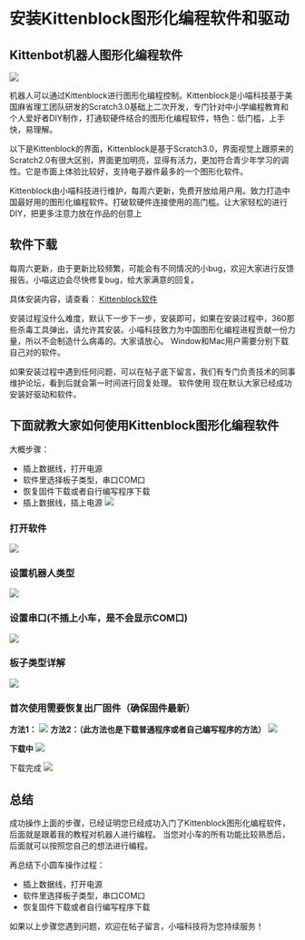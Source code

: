 # 安装Kittenblock图形化编程软件和驱动

## Kittenbot机器人图形化编程软件 

![](http://kittenbot.cn/bbs/data/attachment/forum/201712/25/094800vkk4w9weep4gkow6.png)

机器人可以通过Kittenblock进行图形化编程控制。Kittenblock是小喵科技基于美国麻省理工团队研发的Scratch3.0基础上二次开发，专门针对中小学编程教育和个人爱好者DIY制作，打通软硬件结合的图形化编程软件，特色：低门槛，上手快，易理解。

以下是Kittenblock的界面，Kittenblock是基于Scratch3.0，界面视觉上跟原来的Scratch2.0有很大区别，界面更加明亮，显得有活力，更加符合青少年学习的调性。它是市面上体验比较好，支持电子器件最多的一个图形化软件。

Kittenblock由小喵科技进行维护，每周六更新，免费开放给用户用。致力打造中国最好用的图形化编程软件。打破软硬件连接使用的高门槛。让大家轻松的进行DIY，把更多注意力放在作品的创意上


## 软件下载

每周六更新，由于更新比较频繁，可能会有不同情况的小bug，欢迎大家进行反馈报告。小喵这边会尽快修复bug，给大家满意的回复。

具体安装内容，请查看：
[Kittenblock软件](http://kittenbot.cn/bbs/forum.php?mod=viewthread&tid=115&page=1&extra=#pid127)


安装过程没什么难度，默认下一步下一步，安装即可，如果在安装过程中，360那些杀毒工具弹出，请允许其安装。小喵科技致力为中国图形化编程进程贡献一份力量，所以不会制造什么病毒的。大家请放心。
Window和Mac用户需要分别下载自己对的软件。

如果安装过程中遇到任何问题，可以在帖子底下留言，我们有专门负责技术的同事维护论坛，看到后就会第一时间进行回复处理。
软件使用
现在默认大家已经成功安装好驱动和软件。

## 下面就教大家如何使用Kittenblock图形化编程软件

大概步骤：

- 插上数据线，打开电源
- 软件里选择板子类型，串口COM口
- 恢复固件下载或者自行编写程序下载
- 插上数据线，插上电源
![](http://kittenbot.cn/bbs/data/attachment/forum/201712/25/095024rgg5jmqzxtwk55xt.jpg)

### 打开软件
![](http://kittenbot.cn/bbs/data/attachment/forum/201712/25/095105ocjckawwwwo3uqeu.png)
### 设置机器人类型
![](http://kittenbot.cn/bbs/data/attachment/forum/201712/25/095142blnzjhegjn09zhmo.png)  
### 设置串口(不插上小车，是不会显示COM口)
![](http://kittenbot.cn/bbs/data/attachment/forum/201712/25/094801lpyhoyu0cz0apn4q.png)

### 板子类型详解
![](http://kittenbot.cn/bbs/data/attachment/forum/201712/25/094800e9kn3616vke9ku9n.png)

### 首次使用需要恢复出厂固件（确保固件最新）
**方法1：**
![](http://kittenbot.cn/bbs/data/attachment/forum/201712/25/094800jjtbtvsv7tt7jhhq.png)
**方法2：（此方法也是下载普通程序或者自己编写程序的方法）**
![](http://kittenbot.cn/bbs/data/attachment/forum/201712/25/094800x4vv1cpczks9i1ck.png)

**下载中**
![](http://kittenbot.cn/bbs/data/attachment/forum/201712/25/094801d6d8aahag9nh869a.png)

下载完成
![](http://kittenbot.cn/bbs/data/attachment/forum/201712/25/094801u1utq9qiqthhtmr3.png)

## 总结

成功操作上面的步骤，已经证明您已经成功入门了Kittenblock图形化编程软件，后面就是跟着我的教程对机器人进行编程。
当您对小车的所有功能比较熟悉后，后面就可以按照您自己的想法进行编程。

再总结下小圆车操作过程：

- 插上数据线，打开电源
- 软件里选择板子类型，串口COM口
- 恢复固件下载或者自行编写程序下载


如果以上步骤您遇到问题，欢迎在帖子留言，小喵科技将为您持续服务！